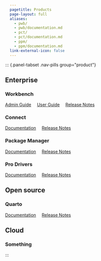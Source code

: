 ```yaml
---
pagetitle: Products
page-layout: full
aliases: 
  - pwb/
  - pwb/documentation.md
  - pct/
  - pct/documentation.md
  - ppm/
  - ppm/documentation.md
link-external-icon: false
---
```


<style>
a {
  padding-right: 15px;
}
</style>

::: {.panel-tabset .nav-pills group="product"}
## Enterprise

### Workbench

[Admin Guide](https://docs.posit.co/ide/server-pro/)
[User Guide](https://docs.posit.co/ide/server-pro/user/)
[Release Notes](https://docs.posit.co/ide/news/)

### Connect

[Documentation](https://docs.posit.co/connect/)
[Release Notes](https://docs.posit.co/connect/news/)

### Package Manager

[Documentation](https://docs.posit.co/rspm/)
[Release Notes](https://docs.posit.co/rspm/news/)

### Pro Drivers

[Documentation]()
[Release Notes]()

## Open source

### Quarto

[Documentation]()
[Release Notes]()

## Cloud

### Something
:::

